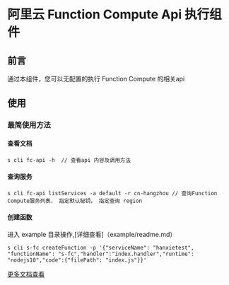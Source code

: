 # 阿里云 Function Compute Api 执行组件


## 前言

通过本组件，您可以无配置的执行 Function Compute 的相关api

## 使用

### 最简使用方法

#### 查看文档

```
s cli fc-api -h  // 查看api 内容及调用方法
```
#### 查询服务
```
s cli fc-api listServices -a default -r cn-hangzhou // 查询Function Compute服务列表， 指定默认秘钥， 指定查询 region
```
#### 创建函数
进入 example 目录操作,[详细查看]（example/readme.md）
```
s cli s-fc createFunction -p '{"serviceName": "hanxietest", "functionName": "s-fc","handler":"index.handler","runtime": "nodejs10","code":{"filePath": "index.js"}}'
```

[更多文档查看](https://devsapp.github.io/fc-api/doc/classes/default.html)

